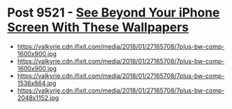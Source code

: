 # Post 9521 - [See Beyond Your iPhone Screen With These Wallpapers](https://www.ifixit.com/News/9521/iphone-internal-wallpapers)

- https://valkyrie.cdn.ifixit.com/media/2018/01/27165708/7plus-bw-comp-1600x900.jpg
- https://valkyrie.cdn.ifixit.com/media/2018/01/27165708/7plus-bw-comp-1600x900.jpg
- https://valkyrie.cdn.ifixit.com/media/2018/01/27165708/7plus-bw-comp-1536x864.jpg
- https://valkyrie.cdn.ifixit.com/media/2018/01/27165708/7plus-bw-comp-2048x1152.jpg
